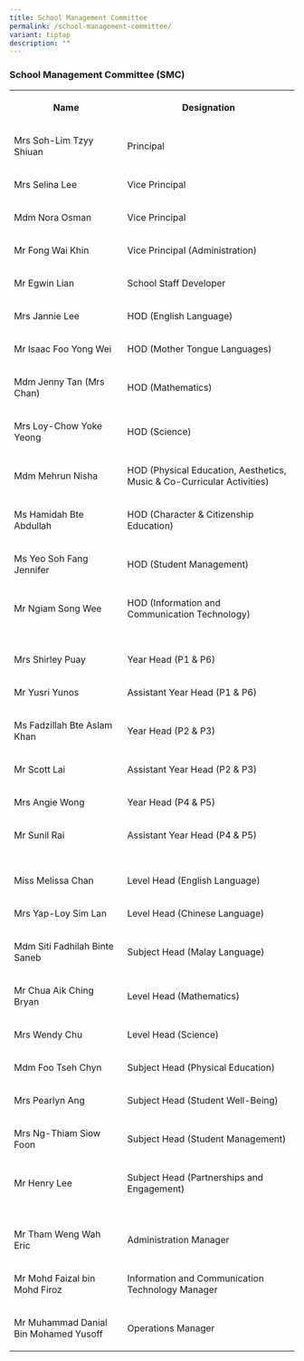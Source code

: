 ```yaml
---
title: School Management Committee
permalink: /school-management-committee/
variant: tiptap
description: ""
---
```

<h3><strong>School Management Committee (SMC)</strong></h3>
<table style="minWidth: 50px">
<colgroup>
<col>
<col>
</colgroup>
<tbody>
<tr>
<th rowspan="1" colspan="1">
<p>Name</p>
</th>
<th rowspan="1" colspan="1">
<p>Designation</p>
</th>
</tr>
<tr>
<td rowspan="1" colspan="1">
<p>Mrs Soh-Lim Tzyy Shiuan</p>
</td>
<td rowspan="1" colspan="1">
<p>Principal</p>
</td>
</tr>
<tr>
<td rowspan="1" colspan="1">
<p>Mrs Selina Lee</p>
</td>
<td rowspan="1" colspan="1">
<p>Vice Principal</p>
</td>
</tr>
<tr>
<td rowspan="1" colspan="1">
<p>Mdm Nora Osman</p>
</td>
<td rowspan="1" colspan="1">
<p>Vice Principal</p>
</td>
</tr>
<tr>
<td rowspan="1" colspan="1">
<p>Mr Fong Wai Khin</p>
</td>
<td rowspan="1" colspan="1">
<p>Vice Principal (Administration)</p>
</td>
</tr>
<tr>
<td rowspan="1" colspan="1">
<p>Mr Egwin Lian</p>
</td>
<td rowspan="1" colspan="1">
<p>School Staff Developer</p>
</td>
</tr>
<tr>
<td rowspan="1" colspan="1">
<p>Mrs Jannie Lee</p>
</td>
<td rowspan="1" colspan="1">
<p>HOD (English Language)</p>
</td>
</tr>
<tr>
<td rowspan="1" colspan="1">
<p>Mr Isaac Foo Yong Wei</p>
</td>
<td rowspan="1" colspan="1">
<p>HOD (Mother Tongue Languages)</p>
</td>
</tr>
<tr>
<td rowspan="1" colspan="1">
<p>Mdm Jenny Tan (Mrs Chan)</p>
</td>
<td rowspan="1" colspan="1">
<p>HOD (Mathematics)</p>
</td>
</tr>
<tr>
<td rowspan="1" colspan="1">
<p>Mrs Loy-Chow Yoke Yeong</p>
</td>
<td rowspan="1" colspan="1">
<p>HOD (Science)</p>
</td>
</tr>
<tr>
<td rowspan="1" colspan="1">
<p>Mdm Mehrun Nisha</p>
</td>
<td rowspan="1" colspan="1">
<p>HOD (Physical Education, Aesthetics, Music &amp; Co-Curricular Activities)</p>
</td>
</tr>
<tr>
<td rowspan="1" colspan="1">
<p>Ms Hamidah Bte Abdullah</p>
</td>
<td rowspan="1" colspan="1">
<p>HOD (Character &amp; Citizenship Education)</p>
</td>
</tr>
<tr>
<td rowspan="1" colspan="1">
<p>Ms Yeo Soh Fang Jennifer</p>
</td>
<td rowspan="1" colspan="1">
<p>HOD (Student Management)</p>
</td>
</tr>
<tr>
<td rowspan="1" colspan="1">
<p>Mr Ngiam Song Wee</p>
</td>
<td rowspan="1" colspan="1">
<p>HOD (Information and Communication Technology)</p>
</td>
</tr>
<tr>
<td rowspan="1" colspan="1">
<p></p>
</td>
<td rowspan="1" colspan="1">
<p></p>
</td>
</tr>
<tr>
<td rowspan="1" colspan="1">
<p>Mrs Shirley Puay</p>
</td>
<td rowspan="1" colspan="1">
<p>Year Head (P1 &amp; P6)</p>
</td>
</tr>
<tr>
<td rowspan="1" colspan="1">
<p>Mr Yusri Yunos</p>
</td>
<td rowspan="1" colspan="1">
<p>Assistant Year Head (P1 &amp; P6)</p>
</td>
</tr>
<tr>
<td rowspan="1" colspan="1">
<p>Ms Fadzillah Bte Aslam Khan</p>
</td>
<td rowspan="1" colspan="1">
<p>Year Head (P2 &amp; P3)</p>
</td>
</tr>
<tr>
<td rowspan="1" colspan="1">
<p>Mr Scott Lai</p>
</td>
<td rowspan="1" colspan="1">
<p>Assistant Year Head (P2 &amp; P3)</p>
</td>
</tr>
<tr>
<td rowspan="1" colspan="1">
<p>Mrs Angie Wong</p>
</td>
<td rowspan="1" colspan="1">
<p>Year Head (P4 &amp; P5)</p>
</td>
</tr>
<tr>
<td rowspan="1" colspan="1">
<p>Mr Sunil Rai</p>
</td>
<td rowspan="1" colspan="1">
<p>Assistant Year Head (P4 &amp; P5)</p>
</td>
</tr>
<tr>
<td rowspan="1" colspan="1">
<p></p>
</td>
<td rowspan="1" colspan="1">
<p></p>
</td>
</tr>
<tr>
<td rowspan="1" colspan="1">
<p>Miss Melissa Chan</p>
</td>
<td rowspan="1" colspan="1">
<p>Level Head (English Language)</p>
</td>
</tr>
<tr>
<td rowspan="1" colspan="1">
<p>Mrs Yap-Loy Sim Lan</p>
</td>
<td rowspan="1" colspan="1">
<p>Level Head (Chinese Language)</p>
</td>
</tr>
<tr>
<td rowspan="1" colspan="1">
<p>Mdm Siti Fadhilah Binte Saneb</p>
</td>
<td rowspan="1" colspan="1">
<p>Subject Head (Malay Language)</p>
</td>
</tr>
<tr>
<td rowspan="1" colspan="1">
<p>Mr Chua Aik Ching Bryan</p>
</td>
<td rowspan="1" colspan="1">
<p>Level Head (Mathematics)</p>
</td>
</tr>
<tr>
<td rowspan="1" colspan="1">
<p>Mrs Wendy Chu</p>
</td>
<td rowspan="1" colspan="1">
<p>Level Head (Science)</p>
</td>
</tr>
<tr>
<td rowspan="1" colspan="1">
<p>Mdm Foo Tseh Chyn</p>
</td>
<td rowspan="1" colspan="1">
<p>Subject Head (Physical Education)</p>
</td>
</tr>
<tr>
<td rowspan="1" colspan="1">
<p>Mrs Pearlyn Ang</p>
</td>
<td rowspan="1" colspan="1">
<p>Subject Head (Student Well-Being)</p>
</td>
</tr>
<tr>
<td rowspan="1" colspan="1">
<p>Mrs Ng-Thiam Siow Foon</p>
</td>
<td rowspan="1" colspan="1">
<p>Subject Head (Student Management)</p>
</td>
</tr>
<tr>
<td rowspan="1" colspan="1">
<p>Mr Henry Lee</p>
</td>
<td rowspan="1" colspan="1">
<p>Subject Head (Partnerships and Engagement)</p>
</td>
</tr>
<tr>
<td rowspan="1" colspan="1">
<p></p>
</td>
<td rowspan="1" colspan="1">
<p></p>
</td>
</tr>
<tr>
<td rowspan="1" colspan="1">
<p>Mr Tham Weng Wah Eric</p>
</td>
<td rowspan="1" colspan="1">
<p>Administration Manager</p>
</td>
</tr>
<tr>
<td rowspan="1" colspan="1">
<p>Mr Mohd Faizal bin Mohd Firoz</p>
</td>
<td rowspan="1" colspan="1">
<p>Information and Communication Technology Manager</p>
</td>
</tr>
<tr>
<td rowspan="1" colspan="1">
<p>Mr Muhammad Danial Bin Mohamed Yusoff</p>
</td>
<td rowspan="1" colspan="1">
<p>Operations Manager</p>
</td>
</tr>
</tbody>
</table>
<p></p>